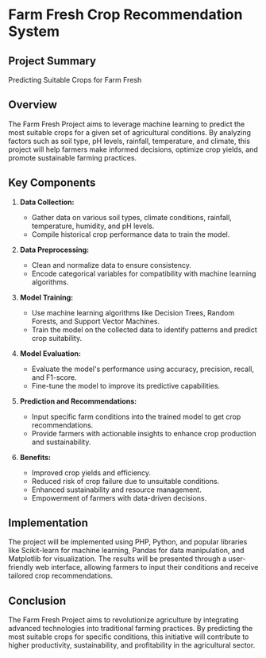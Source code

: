 # Farm Fresh Crop Recommendation System 

## Project Summary
Predicting Suitable Crops for Farm Fresh

## Overview
The Farm Fresh Project aims to leverage machine learning to predict the most suitable crops for a given set of agricultural conditions. By analyzing factors such as soil type, pH levels, rainfall, temperature, and climate, this project will help farmers make informed decisions, optimize crop yields, and promote sustainable farming practices.

## Key Components
1. **Data Collection:**
   - Gather data on various soil types, climate conditions, rainfall, temperature, humidity, and pH levels.
   - Compile historical crop performance data to train the model.

2. **Data Preprocessing:**
   - Clean and normalize data to ensure consistency.
   - Encode categorical variables for compatibility with machine learning algorithms.

3. **Model Training:**
   - Use machine learning algorithms like Decision Trees, Random Forests, and Support Vector Machines.
   - Train the model on the collected data to identify patterns and predict crop suitability.

4. **Model Evaluation:**
   - Evaluate the model's performance using accuracy, precision, recall, and F1-score.
   - Fine-tune the model to improve its predictive capabilities.

5. **Prediction and Recommendations:**
   - Input specific farm conditions into the trained model to get crop recommendations.
   - Provide farmers with actionable insights to enhance crop production and sustainability.

6. **Benefits:**
   - Improved crop yields and efficiency.
   - Reduced risk of crop failure due to unsuitable conditions.
   - Enhanced sustainability and resource management.
   - Empowerment of farmers with data-driven decisions.

## Implementation
The project will be implemented using PHP, Python, and popular libraries like Scikit-learn for machine learning, Pandas for data manipulation, and Matplotlib for visualization. The results will be presented through a user-friendly web interface, allowing farmers to input their conditions and receive tailored crop recommendations.

## Conclusion
The Farm Fresh Project aims to revolutionize agriculture by integrating advanced technologies into traditional farming practices. By predicting the most suitable crops for specific conditions, this initiative will contribute to higher productivity, sustainability, and profitability in the agricultural sector.
